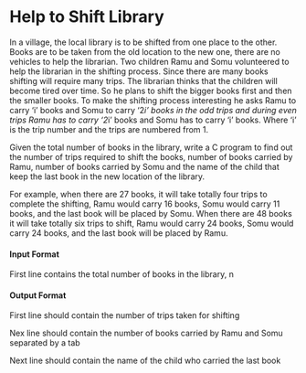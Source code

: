 # Help to Shift Library

In a village, the local library is to be shifted from one place to the other. Books
are to be taken from the old location to the new one, there are no vehicles to
help the librarian. Two children Ramu and Somu volunteered to help the
librarian in the shifting process. Since there are many books shifting will require
many trips. The librarian thinks that the children will become tired over time. So
he plans to shift the bigger books first and then the smaller books. To make the
shifting process interesting he asks Ramu to carry ‘i’ books and Somu to carry
‘2*i’ books in the odd trips and during even trips Ramu has to carry ‘2*i’ books
and Somu has to carry ‘i’ books. Where ‘i’ is the trip number and the trips are
numbered from 1.

Given the total number of books in the library, write a C program to find out the
number of trips required to shift the books, number of books carried by Ramu,
number of books carried by Somu and the name of the child that keep the last
book in the new location of the library.

For example, when there are 27 books, it will take totally four trips to complete
the shifting, Ramu would carry 16 books, Somu would carry 11 books, and the
last book will be placed by Somu. When there are 48 books it will take totally six
trips to shift, Ramu would carry 24 books, Somu would carry 24 books, and the
last book will be placed by Ramu.

#### Input Format

First line contains the total number of books in the library, n

#### Output Format

First line should contain the number of trips taken for shifting

Nex line should contain the number of books carried by Ramu and Somu
separated by a tab

Next line should contain the name of the child who carried the last book